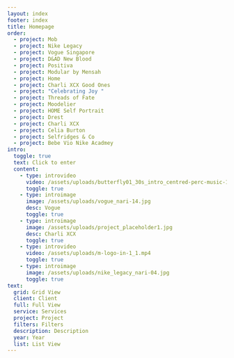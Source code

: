 ```yaml
---
layout: index
footer: index
title: Homepage
order:
  - project: Mob
  - project: Nike Legacy
  - project: Vogue Singapore
  - project: D&AD New Blood
  - project: Positiva
  - project: Modular by Mensah
  - project: Home
  - project: Charli XCX Good Ones
  - project: "Celebrating Joy "
  - project: Threads of Fate
  - project: Moodelier
  - project: HOME Self Portrait
  - project: Drest
  - project: Charli XCX
  - project: Celia Burton
  - project: Selfridges & Co
  - project: Bebe Vio Nike Acadmey
intro:
  toggle: true
  text: Click to enter
  content:
    - type: introvideo
      video: /assets/uploads/butterfly01_30s_intro_centred-perc-music-1-.mp4
      toggle: true
    - type: introimage
      image: /assets/uploads/vogue_nari-14.jpg
      desc: Vogue
      toggle: true
    - type: introimage
      image: /assets/uploads/project_placeholder1.jpg
      desc: Charli XCX
      toggle: true
    - type: introvideo
      video: /assets/uploads/m-logo-in-1_1.mp4
      toggle: true
    - type: introimage
      image: /assets/uploads/nike_legacy_nari-04.jpg
      toggle: true
text:
  grid: Grid View
  client: Client
  full: Full View
  service: Services
  project: Project
  filters: Filters
  description: Description
  year: Year
  list: List View
---
```

